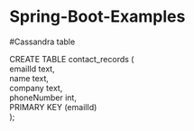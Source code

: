 # Spring-Boot-Examples

#Cassandra table

CREATE TABLE contact_records (  
   emailId text,  
   name text,  
   company text,  
   phoneNumber int,  
   PRIMARY KEY (emailId)  
);
